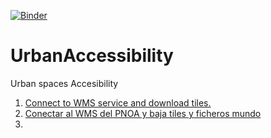 [![Binder](https://mybinder.org/badge_logo.svg)](https://mybinder.org/v2/gh/sgcortes/UrbanAccessibility/HEAD)
# UrbanAccessibility
Urban spaces Accesibility
1. [Connect to WMS service and download tiles.](https://github.com/sgcortes/UrbanAccessibility/blob/b7417ab41faf1e90d5e6d4a8cfda4a210d17a303/ConectarWMSdescargarTeselasWORLD.ipynb)
2. [Conectar al WMS del PNOA y baja tiles y ficheros mundo](https://github.com/sgcortes/UrbanAccessibility/blob/2fc7265278a6e16dbf922bc11391e5add9dc24b6/CoordsAbsolutasPasosCebraB.ipynb)
3. 

